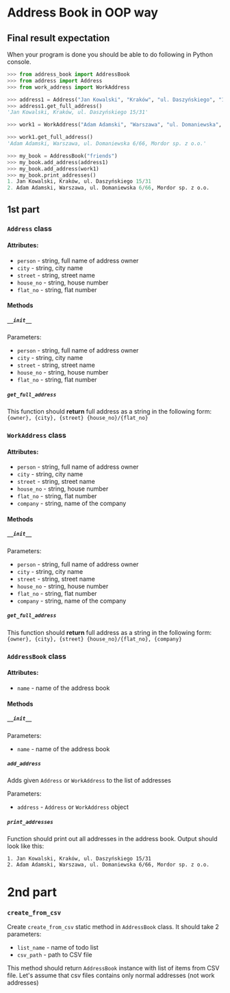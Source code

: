 # Address Book in OOP way

## Final result expectation

When your program is done you should be able to do following in Python console.

```python
>>> from address_book import AddressBook
>>> from address import Address
>>> from work_address import WorkAddress

>>> address1 = Address("Jan Kowalski", "Kraków", "ul. Daszyńskiego", "15", "31")
>>> address1.get_full_address()
'Jan Kowalski, Kraków, ul. Daszyńskiego 15/31'

>>> work1 = WorkAddress("Adam Adamski", "Warszawa", "ul. Domaniewska", "6", "66", "Mordor sp. z o.o.")

>>> work1.get_full_address()
'Adam Adamski, Warszawa, ul. Domaniewska 6/66, Mordor sp. z o.o.'

>>> my_book = AddressBook("friends")
>>> my_book.add_address(address1)
>>> my_book.add_address(work1)
>>> my_book.print_addresses()
1. Jan Kowalski, Kraków, ul. Daszyńskiego 15/31
2. Adam Adamski, Warszawa, ul. Domaniewska 6/66, Mordor sp. z o.o.
```

## 1st part

### `Address` class

#### Attributes:

* `person` - string, full name of address owner
* `city` - string, city name
* `street` - string, street name
* `house_no` - string, house number
* `flat_no` - string, flat number

#### Methods

##### `__init__`

Parameters:
* `person` - string, full name of address owner
* `city` - string, city name
* `street` - string, street name
* `house_no` - string, house number
* `flat_no` - string, flat number

##### `get_full_address`

This function should __return__ full address as a string in the following form:
`{owner}, {city}, {street} {house_no}/{flat_no}`

### `WorkAddress` class

#### Attributes:

* `person` - string, full name of address owner
* `city` - string, city name
* `street` - string, street name
* `house_no` - string, house number
* `flat_no` - string, flat number
* `company` - string, name of the company

#### Methods

##### `__init__`

Parameters:
* `person` - string, full name of address owner
* `city` - string, city name
* `street` - string, street name
* `house_no` - string, house number
* `flat_no` - string, flat number
* `company` - string, name of the company

##### `get_full_address`

This function should __return__ full address as a string in the following form:
`{owner}, {city}, {street} {house_no}/{flat_no}, {company}`

### `AddressBook` class

#### Attributes:

* `name` - name of the address book

#### Methods

##### `__init__`

Parameters:
* `name` - name of the address book

##### `add_address`
Adds given `Address` or `WorkAddress` to the list of addresses

Parameters:
* `address` - `Address` or `WorkAddress` object

##### `print_addresses`

Function should print out all addresses in the address book. Output should look like this:
```
1. Jan Kowalski, Kraków, ul. Daszyńskiego 15/31
2. Adam Adamski, Warszawa, ul. Domaniewska 6/66, Mordor sp. z o.o.
```

# 2nd part
### `create_from_csv`

Create `create_from_csv` static method in `AddressBook` class. It should take
2 parameters:

* `list_name` - name of todo list
* `csv_path` - path to CSV file

This method should return `AddressBook` instance with list of items from
CSV file.
Let's assume that csv files contains only normal addresses (not work addresses)
